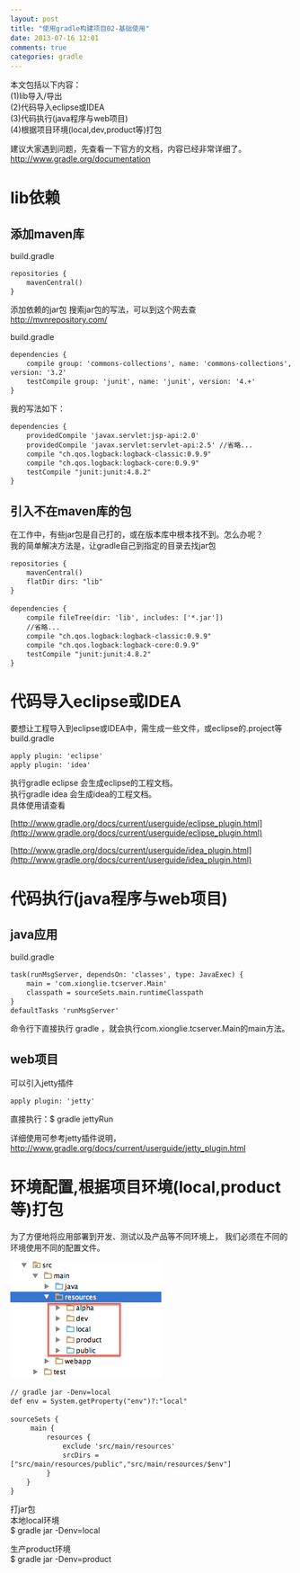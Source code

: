 ```yaml
---
layout: post
title: "使用gradle构建项目02-基础使用"
date: 2013-07-16 12:01
comments: true
categories: gradle
---
```

本文包括以下内容： 		
(1)lib导入/导出   
(2)代码导入eclipse或IDEA   
(3)代码执行(java程序与web项目)   
(4)根据项目环境(local,dev,product等)打包     

建议大家遇到问题，先查看一下官方的文档，内容已经非常详细了。   
http://www.gradle.org/documentation  

<!-- more -->

# lib依赖
## 添加maven库    
build.gradle   

```
repositories {   
    mavenCentral()  
}
``` 

添加依赖的jar包 
搜索jar包的写法，可以到这个网去查 http://mvnrepository.com/
 
build.gradle

```
dependencies {
    compile group: 'commons-collections', name: 'commons-collections', version: '3.2'
    testCompile group: 'junit', name: 'junit', version: '4.+'
}
```

我的写法如下：

```
dependencies {
	providedCompile 'javax.servlet:jsp-api:2.0'
	providedCompile 'javax.servlet:servlet-api:2.5'	//省略...
	compile "ch.qos.logback:logback-classic:0.9.9"
	compile "ch.qos.logback:logback-core:0.9.9"
    testCompile "junit:junit:4.8.2"
}
```

## 引入不在maven库的包
在工作中，有些jar包是自己打的，或在版本库中根本找不到。怎么办呢？  
我的简单解决方法是，让gradle自己到指定的目录去找jar包

```
repositories {
	mavenCentral()
	flatDir dirs: "lib"
}

dependencies {
   	compile fileTree(dir: 'lib', includes: ['*.jar'])
   	//省略...    
	compile "ch.qos.logback:logback-classic:0.9.9"
	compile "ch.qos.logback:logback-core:0.9.9"
    testCompile "junit:junit:4.8.2"
}
```



# 代码导入eclipse或IDEA
要想让工程导入到eclipse或IDEA中，需生成一些文件，或eclipse的.project等    
build.gradle

```
apply plugin: 'eclipse'
apply plugin: 'idea'
```
执行gradle eclipse 会生成eclipse的工程文档。   
执行gradle idea 会生成idea的工程文档。  
具体使用请查看

[http://www.gradle.org/docs/current/userguide/eclipse_plugin.html](http://www.gradle.org/docs/current/userguide/eclipse_plugin.html)

[http://www.gradle.org/docs/current/userguide/idea_plugin.html](http://www.gradle.org/docs/current/userguide/idea_plugin.html)


# 代码执行(java程序与web项目)
## java应用
build.gradle

```
task(runMsgServer, dependsOn: 'classes', type: JavaExec) {
	main = 'com.xionglie.tcserver.Main'
	classpath = sourceSets.main.runtimeClasspath
}
defaultTasks 'runMsgServer'
```

命令行下直接执行 gradle ，就会执行com.xionglie.tcserver.Main的main方法。

## web项目
可以引入jetty插件  

```
apply plugin: 'jetty'
```

直接执行：$ gradle jettyRun 

详细使用可参考jetty插件说明，  
http://www.gradle.org/docs/current/userguide/jetty_plugin.html


# 环境配置,根据项目环境(local,product等)打包

为了方便地将应用部署到开发、测试以及产品等不同环境上， 我们必须在不同的环境使用不同的配置文件。

![Alt text](/images/2013/07/gradle02.png)

```
// gradle jar -Denv=local
def env = System.getProperty("env")?:"local"

sourceSets {
     main {
         resources {
             exclude 'src/main/resources'
             srcDirs = ["src/main/resources/public","src/main/resources/$env"]
         }
    }
}
```

打jar包  
本地local环境   
$ gradle jar -Denv=local  

生产product环境  
$ gradle jar -Denv=product  

